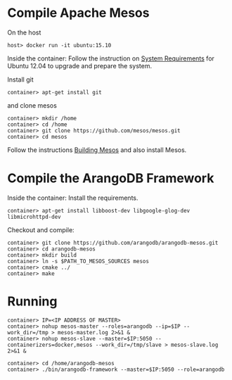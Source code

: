 # Compile Apache Mesos

On the host

    host> docker run -it ubuntu:15.10

Inside the container: Follow the instruction on
[System Requirements](http://mesos.apache.org/gettingstarted/)
for Ubuntu 12.04 to upgrade and prepare the system.

Install git

    container> apt-get install git

and clone mesos

    container> mkdir /home
    container> cd /home
    container> git clone https://github.com/mesos/mesos.git
    container> cd mesos

Follow the instructions
[Building Mesos](http://mesos.apache.org/gettingstarted/)
and also install Mesos.

# Compile the ArangoDB Framework

Inside the container: Install the requirements.

    container> apt-get install libboost-dev libgoogle-glog-dev libmicrohttpd-dev 

Checkout and compile:

    container> git clone https://github.com/arangodb/arangodb-mesos.git
    container> cd arangodb-mesos
    container> mkdir build
    container> ln -s $PATH_TO_MESOS_SOURCES mesos
    container> cmake ../
    container> make

# Running

    container> IP=<IP ADDRESS OF MASTER>
    container> nohup mesos-master --roles=arangodb --ip=$IP --work_dir=/tmp > mesos-master.log 2>&1 &
    container> nohup mesos-slave --master=$IP:5050 --containerizers=docker,mesos --work_dir=/tmp/slave > mesos-slave.log 2>&1 &

    container> cd /home/arangodb-mesos
    container> ./bin/arangodb-framework --master=$IP:5050 --role=arangodb 

